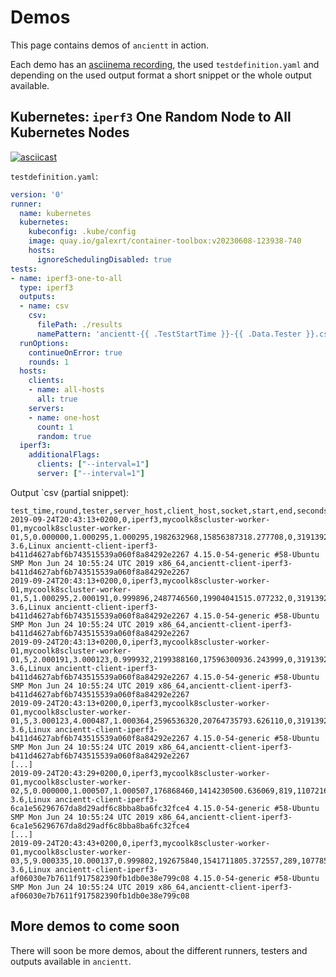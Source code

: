 # Demos

This page contains demos of `ancientt` in action.

Each demo has an [asciinema recording](https://asciinema.org/), the used `testdefinition.yaml` and depending on the used output format a short snippet or the whole output available.

## Kubernetes: `iperf3` One Random Node to All Kubernetes Nodes

[![asciicast](https://asciinema.org/a/kCpLvkjVRAMcyYraBz2ZIp5h6.svg)](https://asciinema.org/a/kCpLvkjVRAMcyYraBz2ZIp5h6)

`testdefinition.yaml`:
```yaml
version: '0'
runner:
  name: kubernetes
  kubernetes:
    kubeconfig: .kube/config
    image: quay.io/galexrt/container-toolbox:v20230608-123938-740
    hosts:
      ignoreSchedulingDisabled: true
tests:
- name: iperf3-one-to-all
  type: iperf3
  outputs:
  - name: csv
    csv:
      filePath: ./results
      namePattern: 'ancientt-{{ .TestStartTime }}-{{ .Data.Tester }}.csv'
  runOptions:
    continueOnError: true
    rounds: 1
  hosts:
    clients:
    - name: all-hosts
      all: true
    servers:
    - name: one-host
      count: 1
      random: true
  iperf3:
    additionalFlags:
      clients: ["--interval=1"]
      server: ["--interval=1"]
```

Output `csv (partial snippet):
```csv
test_time,round,tester,server_host,client_host,socket,start,end,seconds,bytes,bits_per_second,retransmits,snd_cwnd,rtt,rttvar,pmtu,omitted,iperf3_version,system_info,additional_info
2019-09-24T20:43:13+0200,0,iperf3,mycoolk8scluster-worker-01,mycoolk8scluster-worker-01,5,0.000000,1.000295,1.000295,1982632968,15856387318.277708,0,3191392,308,384,1500,false,iperf 3.6,Linux ancientt-client-iperf3-b411d4627abf6b743515539a060f8a84292e2267 4.15.0-54-generic #58-Ubuntu SMP Mon Jun 24 10:55:24 UTC 2019 x86_64,ancientt-client-iperf3-b411d4627abf6b743515539a060f8a84292e2267
2019-09-24T20:43:13+0200,0,iperf3,mycoolk8scluster-worker-01,mycoolk8scluster-worker-01,5,1.000295,2.000191,0.999896,2487746560,19904041515.077232,0,3191392,246,310,1500,false,iperf 3.6,Linux ancientt-client-iperf3-b411d4627abf6b743515539a060f8a84292e2267 4.15.0-54-generic #58-Ubuntu SMP Mon Jun 24 10:55:24 UTC 2019 x86_64,ancientt-client-iperf3-b411d4627abf6b743515539a060f8a84292e2267
2019-09-24T20:43:13+0200,0,iperf3,mycoolk8scluster-worker-01,mycoolk8scluster-worker-01,5,2.000191,3.000123,0.999932,2199388160,17596300936.243999,0,3191392,761,622,1500,false,iperf 3.6,Linux ancientt-client-iperf3-b411d4627abf6b743515539a060f8a84292e2267 4.15.0-54-generic #58-Ubuntu SMP Mon Jun 24 10:55:24 UTC 2019 x86_64,ancientt-client-iperf3-b411d4627abf6b743515539a060f8a84292e2267
2019-09-24T20:43:13+0200,0,iperf3,mycoolk8scluster-worker-01,mycoolk8scluster-worker-01,5,3.000123,4.000487,1.000364,2596536320,20764735793.626110,0,3191392,262,322,1500,false,iperf 3.6,Linux ancientt-client-iperf3-b411d4627abf6b743515539a060f8a84292e2267 4.15.0-54-generic #58-Ubuntu SMP Mon Jun 24 10:55:24 UTC 2019 x86_64,ancientt-client-iperf3-b411d4627abf6b743515539a060f8a84292e2267
[...]
2019-09-24T20:43:29+0200,0,iperf3,mycoolk8scluster-worker-01,mycoolk8scluster-worker-02,5,0.000000,1.000507,1.000507,176868460,1414230500.636069,819,1107216,5421,1645,1450,false,iperf 3.6,Linux ancientt-client-iperf3-6ca1e56296767da8d29adf6c8bba8ba6fc32fce4 4.15.0-54-generic #58-Ubuntu SMP Mon Jun 24 10:55:24 UTC 2019 x86_64,ancientt-client-iperf3-6ca1e56296767da8d29adf6c8bba8ba6fc32fce4
[...]
2019-09-24T20:43:43+0200,0,iperf3,mycoolk8scluster-worker-01,mycoolk8scluster-worker-03,5,9.000335,10.000137,0.999802,192675840,1541711805.372557,289,1077858,3027,325,1450,false,iperf 3.6,Linux ancientt-client-iperf3-af06030e7b7611f917582390fb1db0e38e799c08 4.15.0-54-generic #58-Ubuntu SMP Mon Jun 24 10:55:24 UTC 2019 x86_64,ancientt-client-iperf3-af06030e7b7611f917582390fb1db0e38e799c08
```

## More demos to come soon

There will soon be more demos, about the different runners, testers and outputs available in `ancientt`.